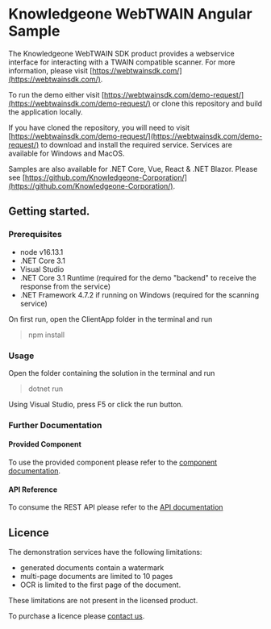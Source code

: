 # Knowledgeone WebTWAIN Angular Sample
The Knowledgeone WebTWAIN SDK product provides a webservice interface for interacting with a TWAIN compatible scanner. For more information, please visit [https://webtwainsdk.com/](https://webtwainsdk.com/).

To run the demo either visit [https://webtwainsdk.com/demo-request/](https://webtwainsdk.com/demo-request/) or clone this repository and build the application locally.

If you have cloned the repository, you will need to visit [https://webtwainsdk.com/demo-request/](https://webtwainsdk.com/demo-request/) to download and install the required service. Services are available for Windows and MacOS.

Samples are also available for .NET Core, Vue, React & .NET Blazor. Please see [https://github.com/Knowledgeone-Corporation/](https://github.com/Knowledgeone-Corporation/).

## Getting started.
### Prerequisites
* node v16.13.1
* .NET Core 3.1
* Visual Studio
* .NET Core 3.1 Runtime (required for the demo "backend" to receive the response from the service)
* .NET Framework 4.7.2 if running on Windows (required for the scanning service)

On first run, open the ClientApp folder in the terminal and run
> npm install

### Usage

Open the folder containing the solution in the terminal and run
> dotnet run

Using Visual Studio, press F5 or click the run button.

### Further Documentation

#### Provided Component
To use the provided component please refer to the [component documentation](https://github.com/Knowledgeone-Corporation/web-twain-sample/blob/master/docs/reference/component.md).

#### API Reference
To consume the REST API please refer to the [API documentation](https://github.com/Knowledgeone-Corporation/web-twain-sample/blob/master/docs/reference/service.md)

## Licence
The demonstration services have the following limitations:
- generated documents contain a watermark
- multi-page documents are limited to 10 pages
- OCR is limited to the first page of the document.
 
These limitations are not present in the licensed product. 

To purchase a licence please [contact us](https://webtwainsdk.com/contact-us/).
